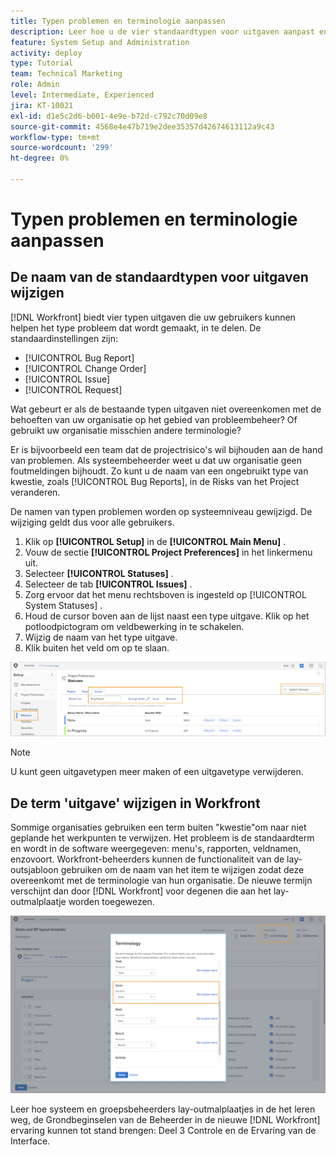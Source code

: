 ```yaml
---
title: Typen problemen en terminologie aanpassen
description: Leer hoe u de vier standaardtypen voor uitgaven aanpast en hernoemt aan de behoeften van uw organisatie.
feature: System Setup and Administration
activity: deploy
type: Tutorial
team: Technical Marketing
role: Admin
level: Intermediate, Experienced
jira: KT-10021
exl-id: d1e5c2d6-b001-4e9e-b72d-c792c70d09e8
source-git-commit: 4568e4e47b719e2dee35357d42674613112a9c43
workflow-type: tm+mt
source-wordcount: '299'
ht-degree: 0%

---
```


# Typen problemen en terminologie aanpassen

## De naam van de standaardtypen voor uitgaven wijzigen

[!DNL Workfront] biedt vier typen uitgaven die uw gebruikers kunnen helpen het type probleem dat wordt gemaakt, in te delen. De standaardinstellingen zijn:

* [!UICONTROL Bug Report]
* [!UICONTROL Change Order]
* [!UICONTROL Issue]
* [!UICONTROL Request]

Wat gebeurt er als de bestaande typen uitgaven niet overeenkomen met de behoeften van uw organisatie op het gebied van probleembeheer? Of gebruikt uw organisatie misschien andere terminologie?

Er is bijvoorbeeld een team dat de projectrisico&#39;s wil bijhouden aan de hand van problemen. Als systeembeheerder weet u dat uw organisatie geen foutmeldingen bijhoudt. Zo kunt u de naam van een ongebruikt type van kwestie, zoals [!UICONTROL Bug Reports], in de Risks van het Project veranderen.

De namen van typen problemen worden op systeemniveau gewijzigd. De wijziging geldt dus voor alle gebruikers.

1. Klik op **[!UICONTROL Setup]** in de **[!UICONTROL Main Menu]** .
1. Vouw de sectie **[!UICONTROL Project Preferences]** in het linkermenu uit.
1. Selecteer **[!UICONTROL Statuses]** .
1. Selecteer de tab **[!UICONTROL Issues]** .
1. Zorg ervoor dat het menu rechtsboven is ingesteld op [!UICONTROL System Statuses] .
1. Houd de cursor boven aan de lijst naast een type uitgave. Klik op het potloodpictogram om veldbewerking in te schakelen.
1. Wijzig de naam van het type uitgave.
1. Klik buiten het veld om op te slaan.

![[!UICONTROL Issues] van de [!UICONTROL Statuses] pagina in [!UICONTROL Setup]](assets/admin-fund-issue-types.png)

>[!NOTE]
>
>U kunt geen uitgavetypen meer maken of een uitgavetype verwijderen.

<!--
learn more URLs
Customize default issue types
-->

## De term &#39;uitgave&#39; wijzigen in Workfront

Sommige organisaties gebruiken een term buiten &quot;kwestie&quot;om naar niet geplande het werkpunten te verwijzen. Het probleem is de standaardterm en wordt in de software weergegeven: menu&#39;s, rapporten, veldnamen, enzovoort.
Workfront-beheerders kunnen de functionaliteit van de lay-outsjabloon gebruiken om de naam van het item te wijzigen zodat deze overeenkomt met de terminologie van hun organisatie. De nieuwe termijn verschijnt dan door [!DNL Workfront] voor degenen die aan het lay-outmalplaatje worden toegewezen.

![[!UICONTROL Terminology] venster met [!UICONTROL Issue] gemarkeerd &#x200B;](assets/admin-fund-issue-custom-terminology.png)

<!--
paragraph below needs a hyperlink
-->

Leer hoe systeem en groepsbeheerders lay-outmalplaatjes in de het leren weg, de Grondbeginselen van de Beheerder in de nieuwe [!DNL Workfront] ervaring kunnen tot stand brengen: Deel 3 Controle en de Ervaring van de Interface.

<!--
learn more URLs
Create and manage layout templates
-->
